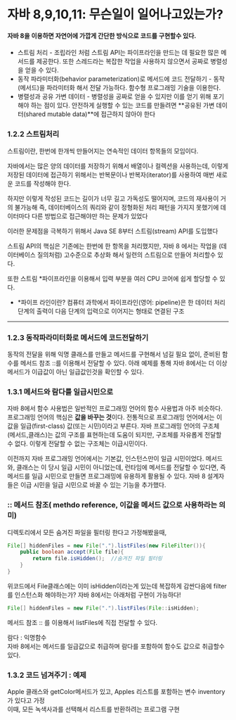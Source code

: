 # 자바 8,9,10,11: 무슨일이 일어나고있는가?

#### 자바 8을 이용하면 자연어에 가깝게 간단한 방식으로 코드를 구현할수 있다.
* 스트림 처리 - 조립라인 처럼 스트림 API는 파이프라인을 만드는 데 필요한 많은 메서드를 제공한다. 또한 스레드라는 복잡한 작업을 사용하지 않으면서 공짜로 병렬성을 얻을 수 있다.
* 동작 파라미터화(behavior parameterization)로 메서드에 코드 전달하기 - 동작(메서드)을 파라미터화 해서 전달 가능하다. 함수형 프로그래밍 기술을 이용한다.
* 병렬성과 공유 가변 데이터 - 병렬성을 공짜로 얻을 수 있지만 이를 얻기 위해 포기해야 하는 점이 있다. 안전하게 실행할 수 있는 코드를 만들려면 **공유된 가변 데이터(shared mutable data)**에 접근하지 않아야 한다

### 1.2.2 스트림처리
스트림이란,  한번에 한개씩 만들어지는 연속적인 데이터 항목들의 모임이다.

자바에서는 많은 양의 데이터를 저장하기 위해서 배열이나 컬렉션을 사용하는데, 
이렇게 저장된 데이터에 접근하기 위해서는 반복문이나 반복자(iterator)를 사용하여 매번 새로운 코드를 작성해야 한다.

하지만 이렇게 작성된 코드는 길이가 너무 길고 가독성도 떨어지며, 코드의 재사용이 거의 불가능해
즉, 데이터베이스의 쿼리와 같이 정형화된 처리 패턴을 가지지 못했기에 데이터마다 다른 방법으로 접근해야만 하는 문제가 있었다

이러한 문제점을 극복하기 위해서 Java SE 8부터 스트림(stream) API를 도입했다

스트림 API의 핵심은 기존에는 한번에 한 항목을 처리했지만, 자바 8 에서는 작업을 (데이터베이스 질의처럼) 고수준으로 추상화 해서 일련의 스트림으로 만들어 처리할수 있다.

또한 스트림 *파이프라인을 이용해서 입력 부분을 여러 CPU 코어에 쉽게 할당할 수 있다.

* *파이프 라인이란? 
컴퓨터 과학에서 파이프라인(영어: pipeline)은 한 데이터 처리 단계의 출력이 다음 단계의 입력으로 이어지는 형태로 연결된 구조

---

### 1.2.3 동작파라미터화로 메서드에 코드전달하기
 동작의 전달을 위해 익명 클래스를 만들고 메서드를 구현해서 넘길 필요 없이, 준비된 함수를 메서드 참조 ::를 이용해서 전달할 수 있다. 아래 예제를 통해 자바 8에서는 더 이상 메서드가 이급값이 아닌 일급값인것을 확인할 수 있다.



### 1.3.1 메서드와 람다를 일급시민으로
자바 8에서 함수 사용법은 일반적인 프로그래밍 언어의 함수 사용법과 아주 비슷하다. 프로그래밍 언어의 핵심은 <b>값을 바꾸는 것</b>이다. 전통적으로 프로그래밍 언어에서는 이 값을 일급(first-class) 값(또는 시민)이라고 부른다. 자바 프로그래밍 언어의 구조체 (메서드,클래스)는 값의 구조를 표현하는데 도움이 되지만, 구조체를 자유롭게 전달할 수 없다. 이렇게 전달할 수 없는 구조체는 이급시민이다.  

이전까지 자바 프로그래밍 언어에서는 기본값, 인스턴스만이 일급 시민이었다. 메서드와, 클래스는 이 당시 일급 시민이 아니었는데, 런타임에 메서드를 전달할 수 있다면, 즉 메서드를 일급 시민으로 만들면 프로그래밍에 유용하게 활용될 수 있다. 자바 8 설계자들은 이급 시민을 일급 시민으로 바꿀 수 있는 기능을 추가했다.

### :: 메서드 참조( methdo reference, 이값을 메서드 값으로 사용하라는 의미) 

디렉토리에서 모든 숨겨진 파일을 필터링 한다고 가정해봤을때, 
```java 
File[] hiddenFiles = new File(".").listFiles(new FileFilter()){
    public boolean accept(File file){
        return file.isHidden();  //숨겨진 파일 필터링
    }
}
```
위코드에서 File클래스에는 이미 isHidden이라는게 있는데 복잡하게 감싼다음에 filter를 인스턴스화 해야하는가? 자바 8에서는 아래처럼 구현이 가능하다!

```java 
File[] hiddenFiles = new File(".").listFiles(File::isHidden);
```
메서드 참조 :: 를 이용해서 listFiles에 직접 전달할 수 있다.


람다 : 익명함수</br>
자바 8에서는 메서드를 일급값으로 취급하며 람다를 포함하여 함수도 값으로 취급할수 있다.


### 1.3.2 코드 넘겨주기 : 예제
Apple 클래스와 getColor메서드가 있고, Apples 리스트를 포함하는 변수  inventory가 있다고 가정</br>
이때, 모든 녹색사과를 선택해서 리스트를 반환하려는 프로그램 구현

